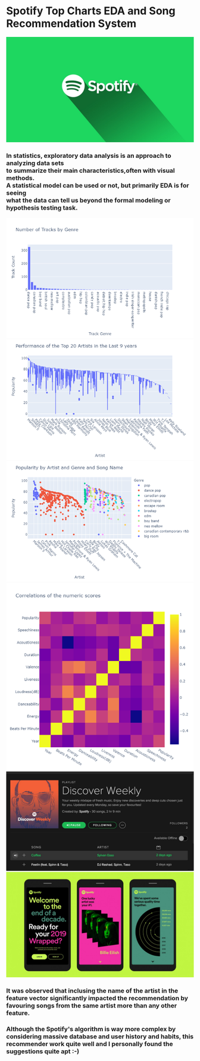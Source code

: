 # Spotify Top Charts EDA and Song Recommendation System

<img src = 'images/spotify4.jpg' />

<h3>In statistics, exploratory data analysis is an approach to analyzing data sets<br> to summarize their main characteristics,often with visual methods. <br>A statistical model can be used or not, but primarily EDA is for seeing <br>what the data can tell us beyond the formal modeling or hypothesis testing task.</h3>


<img src = 'images/plot1.png'/>
<img src = 'images/plot2.png'/>
<img src = 'images/plot3.png'/>
<img src = 'images/plot5.png'/>

<img src = 'images/recom.jpg'/>
<img src = 'images/final.jpg'/>


### It was observed that inclusing the name of the artist in the feature vector significantly impacted the recommendation by favouring songs from the same artist more than any other feature. 

### Although the Spotify's algorithm is way more complex by considering massive database and user history and habits, this recommender work quite well and I personally found the suggestions quite apt :-)
